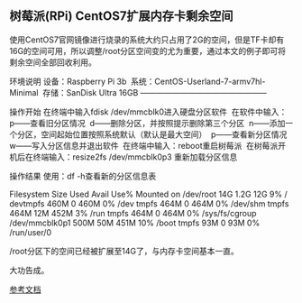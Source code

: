 树莓派(RPi) CentOS7扩展内存卡剩余空间
---

使用CentOS7官网镜像进行烧录的系统大约只占用了2G的空间，但是TF卡却有16G的空间可用，所以调整/root分区空间变的尤为重要，通过本文的例子即可将剩余空间全部回收利用。

环境说明
设备：Raspberry Pi 3b 
系统：CentOS-Userland-7-armv7hl-Minimal 
存储：SanDisk Ultra 16GB
————————————————

操作开始
在终端中输入fdisk /dev/mmcblk0进入硬盘分区软件 
在软件中输入： 
p——查看旧分区情况 
d——删除分区，并按照提示删除第三个分区 
n——添加一个分区，空间起始位置按照系统默认（默认是最大空间） 
p——查看新分区情况 
w——写入分区信息并退出软件 
在终端中输入：reboot重启树莓派 
在树莓派开机后在终端输入：resize2fs /dev/mmcblk0p3 重新加载分区信息

操作结果
使用：df -h查看新的分区信息表

Filesystem      Size  Used Avail Use% Mounted on
/dev/root        14G  1.2G   12G   9% /
devtmpfs        460M     0  460M   0% /dev
tmpfs           464M     0  464M   0% /dev/shm
tmpfs           464M   12M  452M   3% /run
tmpfs           464M     0  464M   0% /sys/fs/cgroup
/dev/mmcblk0p1  500M   50M  451M  10% /boot
tmpfs            93M     0   93M   0% /run/user/0

/root分区下的空间已经被扩展至14G了，与内存卡空间基本一直。

大功告成。


[参考文档](https://blog.csdn.net/xmm1981/article/details/79472095)